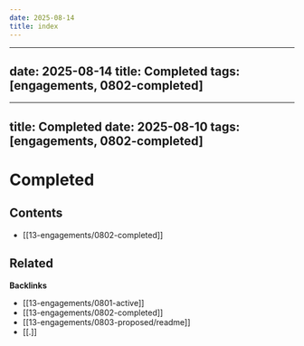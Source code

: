 ```yaml
---
date: 2025-08-14
title: index
---
```

---
date: 2025-08-14
title: Completed
tags: [engagements, 0802-completed]
---
---
title: Completed
date: 2025-08-10
tags: [engagements, 0802-completed]
---
# Completed

<!-- AUTO-TOC:START -->

## Contents
- [[13-engagements/0802-completed]]

<!-- AUTO-TOC:END -->

<!-- RELATED:START -->

## Related
**Backlinks**
- [[13-engagements/0801-active]]
- [[13-engagements/0802-completed]]
- [[13-engagements/0803-proposed/readme]]
- [[.]]

<!-- RELATED:END -->